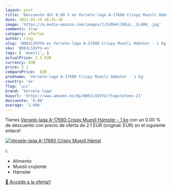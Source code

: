 ```yaml
---
layout: post
title: 'Descuento del 0.00 % en Versele-laga A-17680 Crispy Muesli Hámst'
date: 2021-03-15 16:41:30
image: 'https://m.media-amazon.com/images/I/51RH4lJ0EuL._SL400_.jpg'
comments: true
category: ofertas
author: ring
slug: 'B001LS5VYU-es Versele-laga A-17680 Crispy Muesli Hámster - 1 kg'
sku: 'B001LS5VYU-es'
tags: [ 'muesli', ]
actualPrice: 2.1 EUR
currency: EUR
price: 2.1
comparePrice:  EUR
prodname: 'Versele-laga A-17680 Crispy Muesli Hámster - 1 kg'
country: 'es'
flag: '🇪🇸'
brand: 'Versele-laga'
buyurl: 'https://www.amazon.es/dp/B001LS5VYU/?tag=tolees-21'
descuento: '0.00'
average: '2.096'
---
```


Tienes [Versele-laga A-17680 Crispy Muesli Hámster - 1 kg](https://www.amazon.es/dp/B001LS5VYU/?tag=tolees-21) con un 0.00 % de descuento con precio de oferta de 2.1 EUR (original:  EUR) en el siguiente enlace!

[![Versele-laga A-17680 Crispy Muesli Hámst](https://m.media-amazon.com/images/I/51RH4lJ0EuL._SL400_.jpg)](https://www.amazon.es/dp/B001LS5VYU/?tag=tolees-21)

ℹ️:

- Alimento
- Muesli crujiente
- Hámster

[🛒 Accede a la oferta!!](https://www.amazon.es/dp/B001LS5VYU/?tag=tolees-21)
